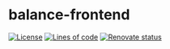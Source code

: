 # balance-frontend

[![License](https://img.shields.io/github/license/yyq1025/balance-backend)](https://github.com/yyq1025/balance-backend/blob/main/LICENSE)
[![Lines of code](https://tokei.rs/b1/github/yyq1025/balance-frontend)](https://github.com/yyq1025/balance-frontend)
[![Renovate status](https://img.shields.io/badge/renovate-enabled-brightgreen.svg)](https://github.com/yyq1025/balance-frontend/issues/42)
